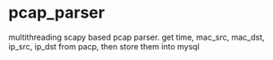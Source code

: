# pcap_parser
multithreading scapy based pcap parser. get time, mac_src, mac_dst, ip_src, ip_dst from pacp, then store them into mysql
